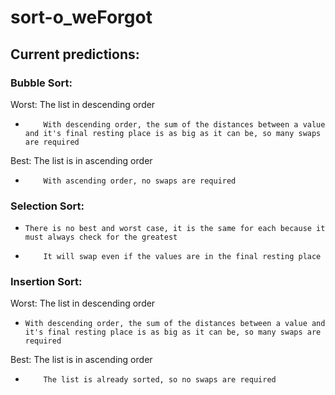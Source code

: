 # sort-o_weForgot
## Current predictions:
### Bubble Sort:
Worst: The list in descending order
  * 		With descending order, the sum of the distances between a value and it's final resting place is as big as it can be, so many swaps are required
Best: The list is in ascending order
  * 		With ascending order, no swaps are required
### Selection Sort:
  * 	There is no best and worst case, it is the same for each because it must always check for the greatest
  * 		It will swap even if the values are in the final resting place 
### Insertion Sort:
Worst: The list in descending order
  *  	With descending order, the sum of the distances between a value and it's final resting place is as big as it can be, so many swaps are required
Best: The list is in ascending order
  * 		The list is already sorted, so no swaps are required
